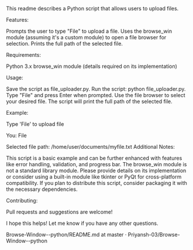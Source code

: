 This readme describes a Python script that allows users to upload files.

Features:

Prompts the user to type "File" to upload a file. Uses the browse_win module (assuming it's a custom module) to open a file browser for selection. Prints the full path of the selected file.

Requirements:

Python 3.x browse_win module (details required on its implementation)

Usage:

Save the script as file_uploader.py. Run the script: python file_uploader.py. Type "File" and press Enter when prompted. Use the file browser to select your desired file. The script will print the full path of the selected file.

Example:

Type 'File' to upload file

You: File

Selected file path: /home/user/documents/myfile.txt Additional Notes:

This script is a basic example and can be further enhanced with features like error handling, validation, and progress bar. The browse_win module is not a standard library module. Please provide details on its implementation or consider using a built-in module like tkinter or PyQt for cross-platform compatibility. If you plan to distribute this script, consider packaging it with the necessary dependencies.

Contributing:

Pull requests and suggestions are welcome!

I hope this helps! Let me know if you have any other questions.

Browse-Window--python/README.md at master · Priyansh-03/Browse-Window--python

<!-- touch LICENSE
touch pyproject.toml
touch setup.cfg
mkdir src/mypackage
touch src/mypackage/__init__.py
touch src/mypackage/main.py
mkdir tests -->